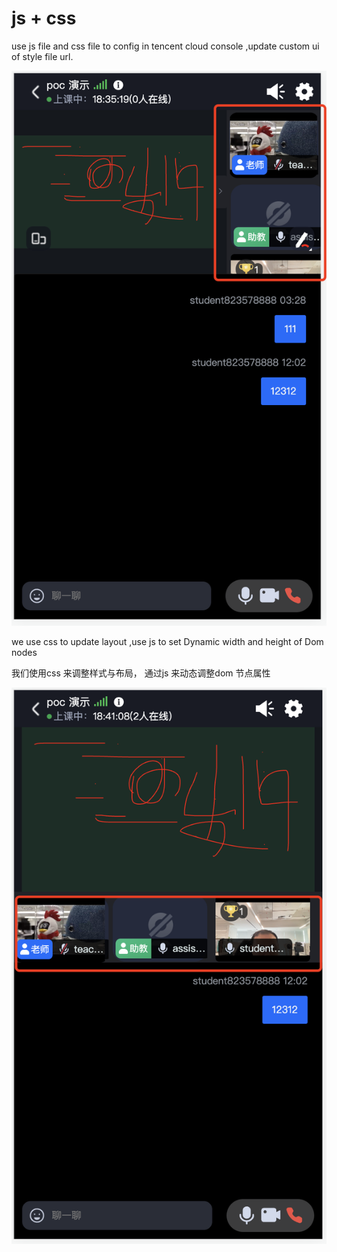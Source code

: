 # js + css

use js file and css file to config in tencent cloud console ,update custom ui of style file url.


![修改前](../docs/before_layout.png)

we use css to update layout ,use js to set Dynamic width and height of Dom nodes

我们使用css 来调整样式与布局，
通过js 来动态调整dom 节点属性

![修改后](../docs/after_layout.png)
